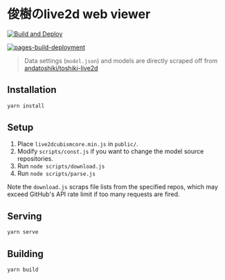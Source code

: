 # 俊樹のlive2d web viewer

[![Build and Deploy](https://github.com/andatoshiki/toshiki-live2d-viewer/actions/workflows/build.yml/badge.svg)](https://github.com/andatoshiki/toshiki-live2d-viewer/actions/workflows/build.yml)

[![pages-build-deployment](https://github.com/andatoshiki/toshiki-live2d-viewer/actions/workflows/pages/pages-build-deployment/badge.svg)](https://github.com/andatoshiki/toshiki-live2d-viewer/actions/workflows/pages/pages-build-deployment)

> Data settings (`model.json`) and models are directly scraped off from [andatoshiki/toshiki-live2d](https://github.com/andatoshiki/toshiki-live2d)

## Installation

```sh
yarn install
```

## Setup

1. Place `live2dcubismcore.min.js` in `public/`.
2. Modify `scripts/const.js` if you want to change the model source repositories.
3. Run `node scripts/download.js`
4. Run `node scripts/parse.js`

Note the `download.js` scraps file lists from the specified repos, which may exceed GitHub's API rate limit if too many requests are fired.

## Serving

```sh
yarn serve
```

## Building

```sh
yarn build
```
